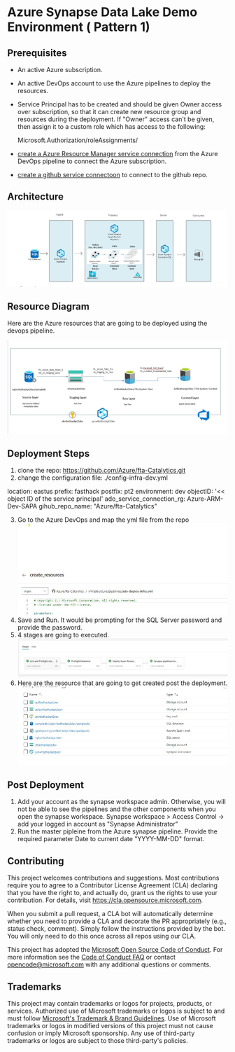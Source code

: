# Azure Synapse Data Lake Demo Environment ( Pattern 1)


## Prerequisites

* An active Azure subscription.
* An active DevOps account to use the Azure pipelines to deploy the resources.
* Service Principal has to be created and should be given Owner access over subscription, so that it can create new resource group and resources during the deployment. 
If "Owner" access can't be given, then assign it to a custom role which has access to the following:

  Microsoft.Authorization/roleAssignments/
* [create a Azure Resource Manager service connection](https://docs.microsoft.com/en-us/azure/devops/pipelines/library/service-endpoints?view=azure-devops&tabs=yaml#create-a-service-connection) from the Azure DevOps pipeline to connect the Azure subscription. 
* [create a github service connectoon](https://docs.microsoft.com/en-us/azure/devops/pipelines/library/service-endpoints?view=azure-devops&tabs=yaml#github-service-connection) to connect to the github repo.

## Architecture

![High level architecture](.images/highlevel_architecture_diagram.jpg)

## Resource Diagram

Here are the Azure resources that are going to be deployed using the devops pipeline. 

![Component Diagram](.images/Component_Diagram.jpg)


## Deployment Steps

1. clone the repo: https://github.com/Azure/fta-Catalytics.git
2. change the configuration file: ./config-infra-dev.yml

  location: eastus 
  prefix: fasthack 
  postfix: pt2
  environment: dev
  objectID: '<< object ID of the service principal'
  ado_service_connection_rg: Azure-ARM-Dev-SAPA
  gihub_repo_name: "Azure/fta-Catalytics"

3. Go to the Azure DevOps and map the yml file from the repo
   ![yml_pipeline](.images/yml_pipeline.jpg)
4. Save and Run. It would be prompting for the SQL Server password and provide the password. 
5.  4 stages are going to executed.  
     ![pipeline_stages](.images/pipeline_stages.jpg)
6. Here are the resource that are going to get created post the deployment.
![Azure_Resources](.images/Azure_Resources.jpg)


## Post Deployment
   1. Add your account as the synapse workspace admin. Otherwise, you will not be able to see the pipelines and the other components when you open the synapse workspace. Synapse workspace > Access Control -> add your logged in account as "Synapse Administrator"
   2. Run the master pipleine from the Azure synapse pipeline. Provide the required parameter Date to current date "YYYY-MM-DD" format.
   

## Contributing

This project welcomes contributions and suggestions.  Most contributions require you to agree to a
Contributor License Agreement (CLA) declaring that you have the right to, and actually do, grant us
the rights to use your contribution. For details, visit https://cla.opensource.microsoft.com.

When you submit a pull request, a CLA bot will automatically determine whether you need to provide
a CLA and decorate the PR appropriately (e.g., status check, comment). Simply follow the instructions
provided by the bot. You will only need to do this once across all repos using our CLA.

This project has adopted the [Microsoft Open Source Code of Conduct](https://opensource.microsoft.com/codeofconduct/).
For more information see the [Code of Conduct FAQ](https://opensource.microsoft.com/codeofconduct/faq/) or
contact [opencode@microsoft.com](mailto:opencode@microsoft.com) with any additional questions or comments.

## Trademarks

This project may contain trademarks or logos for projects, products, or services. Authorized use of Microsoft 
trademarks or logos is subject to and must follow 
[Microsoft's Trademark & Brand Guidelines](https://www.microsoft.com/en-us/legal/intellectualproperty/trademarks/usage/general).
Use of Microsoft trademarks or logos in modified versions of this project must not cause confusion or imply Microsoft sponsorship.
Any use of third-party trademarks or logos are subject to those third-party's policies.
